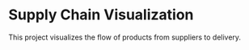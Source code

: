 # Supply Chain Visualization

This project visualizes the flow of products from suppliers to delivery.
